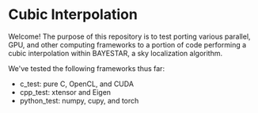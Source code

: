# Cubic Interpolation

Welcome! The purpose of this repository is to test porting various parallel, GPU, and other computing frameworks to a portion of code performing a cubic interpolation within BAYESTAR, a sky localization algorithm.

We've tested the following frameworks thus far:
- c_test: pure C, OpenCL, and CUDA
- cpp_test: xtensor and Eigen
- python_test: numpy, cupy, and torch
